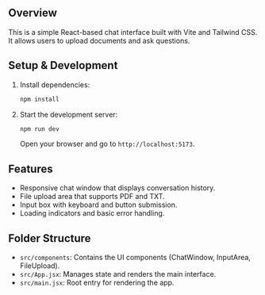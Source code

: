 ## Overview
This is a simple React-based chat interface built with Vite and Tailwind CSS. It allows users to upload documents and ask questions.

## Setup & Development
1. Install dependencies:
   ```bash
   npm install
   ```
2. Start the development server:
   ```bash
   npm run dev
   ```
   Open your browser and go to `http://localhost:5173`.

## Features
- Responsive chat window that displays conversation history.
- File upload area that supports PDF and TXT.
- Input box with keyboard and button submission.
- Loading indicators and basic error handling.


## Folder Structure
- `src/components`: Contains the UI components (ChatWindow, InputArea, FileUpload).
- `src/App.jsx`: Manages state and renders the main interface.
- `src/main.jsx`: Root entry for rendering the app.
